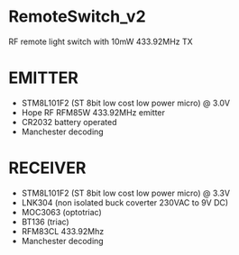 # RemoteSwitch_v2
RF remote light switch with 10mW 433.92MHz TX

# EMITTER
- STM8L101F2 (ST 8bit low cost low power micro) @ 3.0V
- Hope RF RFM85W 433.92MHz emitter
- CR2032 battery operated
- Manchester decoding

# RECEIVER
- STM8L101F2 (ST 8bit low cost low power micro) @ 3.3V
- LNK304 (non isolated buck coverter 230VAC to 9V DC)
- MOC3063 (optotriac)
- BT136 (triac)
- RFM83CL 433.92Mhz
- Manchester decoding
